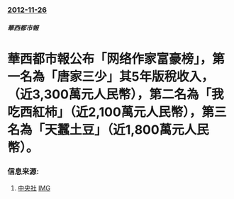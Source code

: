 ### [2012-11-26](/news/2012/11/26/index.md)

##### 華西都市報
#  華西都市報公布「网络作家富豪榜」，第一名為「唐家三少」其5年版稅收入，（近3,300萬元人民幣），第二名為「我吃西紅柿」（近2,100萬元人民幣），第三名為「天蠶土豆」（近1,800萬元人民幣）。




### 信息来源:

1. [中央社](https://web.archive.org/web/20121129103141/http://www.cna.com.tw/News/aCN/201211260070-1.aspx) [IMG](https://web.archive.org/web/20121129103141im_/http://img1.cna.com.tw/www/images/pic_fb.jpg)

